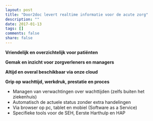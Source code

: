 ```yaml
---
layout: post
title: "Door2doc levert realtime informatie voor de acute zorg"
description: ""
date: 2017-01-13
tags: []
comments: false
share: false
---
```


**Vriendelijk en overzichtelijk voor patiënten**

**Gemak en inzicht voor zorgverleners en managers**

**Altijd en overal beschikbaar via onze cloud**

**Grip op wachttijd, werkdruk, prestatie en proces**

* Managen van verwachtingen over wachttijden (zelfs buiten het ziekenhuis)
* Automatisch de actuele status zonder extra handelingen
* Via browser op pc, tablet en mobiel (Software as a Service)
* Specifieke tools voor de SEH, Eerste Harthulp en HAP
